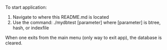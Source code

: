 To start application:
1. Navigate to where this README.md is located
2. Use the command: ./mydbtest [parameter] 
   where [parameter] is btree, hash, or indexfile 

When one exits from the main menu (only way to exit app),
the database is cleared.